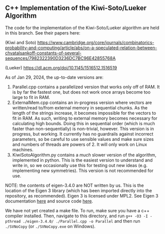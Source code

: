 ## C++ Implementation of the Kiwi-Soto/Lueker Algorithm
The code for the implementation of the Kiwi-Soto/Lueker algorithm are held in this branch.
See their papers here:

(Kiwi and Soto) https://www.cambridge.org/core/journals/combinatorics-probability-and-computing/article/abs/on-a-speculated-relation-between-chvatalsankoff-constants-of-several-sequences/7982322390D3236DC7BC96E42855768A

(Lueker) https://dl.acm.org/doi/10.1145/1516512.1516519


As of Jan 29, 2024, the up-to-date versions are:
1. Parallel.cpp contains a parallelized version that works only off of RAM. It is by far the fastest one, but does not work once arrays become too large to fit in RAM.
2. ExternalMem.cpp contains an in-progress version where vectors are written/read to/from external memory in sequential chunks. As the length of the strings increase, it becomes impossible for the vectors to fit in RAM. As such, writing to external memory becomes necessary for calculating high bounds. Doing this in sequential order (which is much faster than non-sequentially) is non-trivial, however. This version is in progress, but working. It currently has no guardrails against incorrect parameters, so be careful to use sensible values and make sure sizes and numbers of threads are powers of 2. It will only work on Linux machines.
3. KiwiSotoAlgorithm.py contains a *much* slower version of the algorithm, implemented in python. This is the easiest version to understand and write in, so we occasionally use this for testing out new ideas (e.g. implementing new symmetries). This version is not recommended for use.

NOTE: the contents of eigen-3.4.0 are NOT written by us. This is the location of the Eigen 3 library (which has been imported directly into the repository, as recommended). Eigen 3 is licensed under MPL2. See Eigen 3 documentation [here](https://eigen.tuxfamily.org/index) and source code [here](https://gitlab.com/libeigen/eigen).


We have not yet created a make file. To run, make sure you have a c++ compiler installed. Then, navigate to this directory, and run `g++ -O3 -I -pthread ./eigen-3.4.0/ ./Parallel.cpp -o Parallel` and then run `./SVNoCopy` (or `./SVNoCopy.exe` on Windows).
